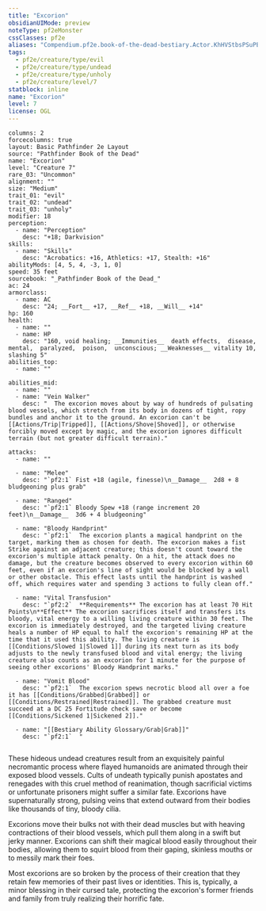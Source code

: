 ```yaml
---
title: "Excorion"
obsidianUIMode: preview
noteType: pf2eMonster
cssClasses: pf2e
aliases: "Compendium.pf2e.book-of-the-dead-bestiary.Actor.KhHVStbsPSuPElFI" 
tags:
  - pf2e/creature/type/evil
  - pf2e/creature/type/undead
  - pf2e/creature/type/unholy
  - pf2e/creature/level/7
statblock: inline
name: "Excorion"
level: 7
license: OGL
---
```


```statblock
columns: 2
forcecolumns: true
layout: Basic Pathfinder 2e Layout
source: "Pathfinder Book of the Dead"
name: "Excorion"
level: "Creature 7"
rare_03: "Uncommon"
alignment: ""
size: "Medium"
trait_01: "evil"
trait_02: "undead"
trait_03: "unholy"
modifier: 18
perception:
  - name: "Perception"
    desc: "+18; Darkvision"
skills:
  - name: "Skills"
    desc: "Acrobatics: +16, Athletics: +17, Stealth: +16"
abilityMods: [4, 5, 4, -3, 1, 0]
speed: 35 feet
sourcebook: "_Pathfinder Book of the Dead_"
ac: 24
armorclass:
  - name: AC
    desc: "24; __Fort__ +17, __Ref__ +18, __Will__ +14"
hp: 160
health:
  - name: ""
  - name: HP
    desc: "160, void healing; __Immunities__  death effects,  disease,  mental,  paralyzed,  poison,  unconscious; __Weaknesses__ vitality 10, slashing 5"
abilities_top:
  - name: ""

abilities_mid:
  - name: ""
  - name: "Vein Walker"
    desc: "  The excorion moves about by way of hundreds of pulsating blood vessels, which stretch from its body in dozens of tight, ropy bundles and anchor it to the ground. An excorion can't be [[Actions/Trip|Tripped]], [[Actions/Shove|Shoved]], or otherwise forcibly moved except by magic, and the excorion ignores difficult terrain (but not greater difficult terrain)."

attacks:
  - name: ""

  - name: "Melee"
    desc: "`pf2:1` Fist +18 (agile, finesse)\n__Damage__  2d8 + 8 bludgeoning plus grab"

  - name: "Ranged"
    desc: "`pf2:1` Bloody Spew +18 (range increment 20 feet)\n__Damage__  3d6 + 4 bludgeoning"

  - name: "Bloody Handprint"
    desc: "`pf2:1`  The excorion plants a magical handprint on the target, marking them as chosen for death. The excorion makes a fist Strike against an adjacent creature; this doesn't count toward the excorion's multiple attack penalty. On a hit, the attack does no damage, but the creature becomes observed to every excorion within 60 feet, even if an excorion's line of sight would be blocked by a wall or other obstacle. This effect lasts until the handprint is washed off, which requires water and spending 3 actions to fully clean off."

  - name: "Vital Transfusion"
    desc: "`pf2:2`  **Requirements** The excorion has at least 70 Hit Points\n**Effect** The excorion sacrifices itself and transfers its bloody, vital energy to a willing living creature within 30 feet. The excorion is immediately destroyed, and the targeted living creature heals a number of HP equal to half the excorion's remaining HP at the time that it used this ability. The living creature is [[Conditions/Slowed 1|Slowed 1]] during its next turn as its body adjusts to the newly transfused blood and vital energy; the living creature also counts as an excorion for 1 minute for the purpose of seeing other excorions' Bloody Handprint marks."

  - name: "Vomit Blood"
    desc: "`pf2:1`  The excorion spews necrotic blood all over a foe it has [[Conditions/Grabbed|Grabbed]] or [[Conditions/Restrained|Restrained]]. The grabbed creature must succeed at a DC 25 Fortitude check save or become [[Conditions/Sickened 1|Sickened 2]]."

  - name: "[[Bestiary Ability Glossary/Grab|Grab]]"
    desc: "`pf2:1`  "
 
```



These hideous undead creatures result from an exquisitely painful necromantic process where flayed humanoids are animated through their exposed blood vessels. Cults of undeath typically punish apostates and renegades with this cruel method of reanimation, though sacrificial victims or unfortunate prisoners might suffer a similar fate. Excorions have supernaturally strong, pulsing veins that extend outward from their bodies like thousands of tiny, bloody cilia.

Excorions move their bulks not with their dead muscles but with heaving contractions of their blood vessels, which pull them along in a swift but jerky manner. Excorions can shift their magical blood easily throughout their bodies, allowing them to squirt blood from their gaping, skinless mouths or to messily mark their foes.

Most excorions are so broken by the process of their creation that they retain few memories of their past lives or identities. This is, typically, a minor blessing in their cursed tale, protecting the excorion's former friends and family from truly realizing their horrific fate.
